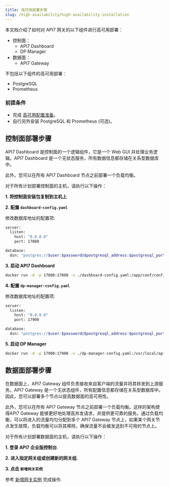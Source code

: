 ```yaml
---
title: 高可用部署步骤
slug: /high-availability/high-availability-installation
---
```


本文档介绍了如何对 API7 网关的以下组件进行高可用部署：

- 控制面：
  - API7 Dashboard
  - DP Manager
- 数据面：
  - API7 Gateway

不包括以下组件的高可用部署：

- PostgreSQL
- Prometheus

### 前提条件

- 完成 [高可用配置准备](./prepare-for-high-availability.md)。
- 自行另外安装 PostgreSQL 和 Prometheus (可选)。

## 控制面部署步骤

API7 Dashboard 是控制面的一个逻辑组件，它是一个 Web GUI 并处理业务逻辑。API7 Dashboard 是一个无状态服务，所有数据信息都存储在关系型数据库中。

此外，您可以在所有 API7 Dashboard 节点之前部署一个负载均衡。

对于所有计划部署控制面的主机，请执行以下操作：

**1. 将控制面安装包复制到主机上**

**2. 配置 `dashboard-config.yaml`**

修改数据库地址的配置项:

```bash
server:
  listen:
    host: "0.0.0.0"
    port: 17080

database:
  dsn: "postgres://$user:$password@$postgresql_address:$postgresql_port/api7ee"
```

**3. 启动 API7 Dashboard**

```bash
docker run -d -p 17080:17080 -v ./dashboard-config.yaml:/app/conf/config.yaml api7/api7-ee-3-integrated:v3.2.8.1
```

**4. 配置 `dp-manager-config.yaml`**

修改数据库地址的配置项:

```bash
server:
  listen:
    host: "0.0.0.0"
    port: 17900

database:
  dsn: "postgres://$user:$password@$postgresql_address:$postgresql_port/api7ee"
```

**5. 启动 DP Manager**

```bash
docker run -d -p 17900:17900 -v ./dp-manager-config.yaml:/usr/local/api7/conf/config.yaml api7/api7-ee-dp-manager:v3.2.8.1
```

## 数据面部署步骤

在数据面上，API7 Gateway 组件负责接收来自客户端的流量并将其转发到上游服务。API7 Gateway 是一个无状态组件，所有配置信息都存储在关系型数据库中。因此，您可以部署多个节点以提高数据面的高可用性。

此外，您可以在所有 API7 Gateway 节点之前部署一个负载均衡。这样的架构使得API7 Gateway 能够更好地处理高并发请求，并提供更可靠的服务。通过负载均衡，可以将进入的流量均匀分配到多个 API7 Gateway 节点上，如果某个网关节点发生故障，负载均衡可以将其移除，确保流量不会被发送到不可用的节点上。

对于所有计划部署数据面的主机，请执行以下操作：

**1. 登录 API7 企业版控制台**.

**2. 进入指定网关组或创建新的网关组.**

**3. 点击 `新增网关实例`**

参考 [新增网关实例](../api-full-lifecycle-management/api-runtime/add-gateway-instances.md) 完成操作.
